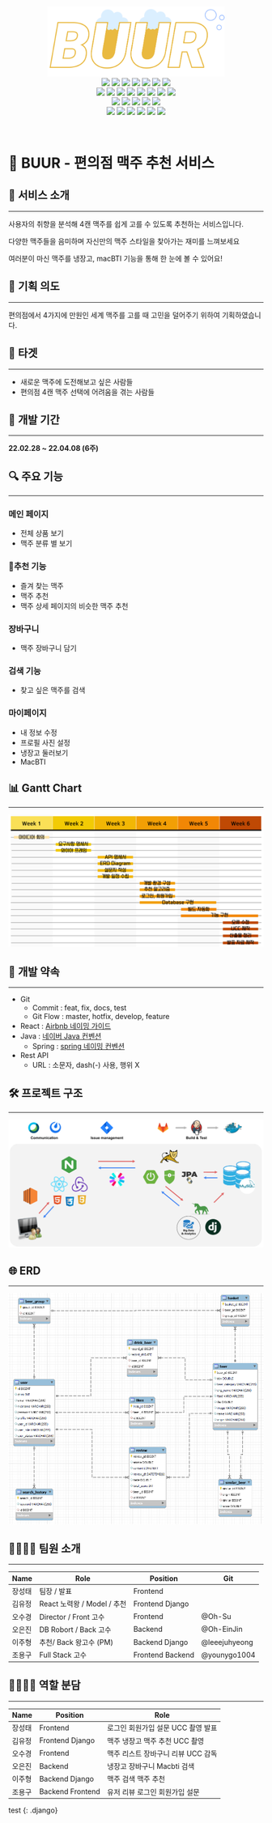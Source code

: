 <div style="text-align: center">
<div>
<img src="./assets/BUUR%20Logo.png" style="width: 350px">
</div>
  <img src="https://img.shields.io/badge/Java-open--jdk--8-007396?style=flat&logo=Java&logoColor=white"/> <img src="https://img.shields.io/badge/Spring%20Boot-2.6.4-6DB33F?style=flat&logo=Spring%20Boot&logoColor=white"/> <img src="https://img.shields.io/badge/Spring%20Security-6DB33F?style=flat&logo=Spring%20Security&logoColor=white"/> <img src="https://img.shields.io/badge/JPA-59666C?style=flat&logo=Hibernate&logoColor=white"/> <img src="https://img.shields.io/badge/MySQL-8.0.28-4479A1?style=flat&logo=MySQL&logoColor=white"/> <img src="https://img.shields.io/badge/Swagger-3.0.0-green?logo=Swagger"/> <img src="https://img.shields.io/badge/Tomcat-red?logo=Apache Tomcat"/> </br> <img src="https://img.shields.io/badge/React-17.0.2-4FC08D?style=flat&logo=React&logoColor=white"/> <img src="https://img.shields.io/badge/Redux-4.1.2-764ABC?style=flat&logo=Redux&logoColor=white"></img> <img src="https://img.shields.io/badge/HTML5-E34F26?style=flat&logo=HTML5&logoColor=white"/> <img src="https://img.shields.io/badge/CSS3-1572B6?style=flat&logo=CSS3&logoColor=white"/> <img src="https://img.shields.io/badge/MUI-5.52-007FFF?style=flat&logo=MUI&logoColor=white"></img> <img src="https://img.shields.io/badge/JavaScript-ES6-F7DF1E?style=flat&logo=JavaScript&logoColor=white"> <img src="https://img.shields.io/badge/Node.js-4.1.2-339933?style=flat&logo=Node.js&logoColor=white"></img> <img src="https://img.shields.io/badge/npm-4.1.2-CB3837?style=flat&logo=npm&logoColor=white"></img> </br> <img src="https://img.shields.io/badge/Python-3.9.5-3776AB?style=flat&logo=Python&logoColor=white"/> <img src="https://img.shields.io/badge/NumPy-1.22.3-013243?style=flat&logo=NumPy&logoColor=white"> <img src="https://img.shields.io/badge/Django-4.0.3-092E20?style=flat&logo=Django&logoColor=white"/> <img src="https://img.shields.io/badge/Pandas-1.4.1-150458?style=flat&logo=Pandas&logoColor=white"> <img src="https://img.shields.io/badge/Gunicorn-499848?style=flat&logo=Gunicorn&logoColor=white"/> </br> <img src="https://img.shields.io/badge/Ubuntu-20.04.3%20LTS-E95420?style=flat&logo=Ubuntu&logoColor=white"/> <img src="https://img.shields.io/badge/NGINX-1.18.0(ubuntu)-009639?style=flat&logo=NGINX&logoColor=white"/> <img src="https://img.shields.io/badge/MatterMost-295092?style=flat&logo=MatterMost&logoColor=white"/> <img src="https://img.shields.io/badge/GitLab-FCA121?style=flat&logo=GitLab&logoColor=white"/> <img src="https://img.shields.io/badge/Jira-0052CC?style=flat&logo=Jira%20Software&logoColor=white"/> <img src="https://img.shields.io/badge/Notion-000000?style=flat&logo=Notion&logoColor=white"/> 

</div>

<img src=""></img>

# 🍻 BUUR - 편의점 맥주 추천 서비스

## 📜 서비스 소개

---

사용자의 취향을 분석해 4캔 맥주를 쉽게 고를 수 있도록 추천하는 서비스입니다.

다양한 맥주들을 음미하며 자신만의 맥주 스타일을 찾아가는 재미를 느껴보세요

여러분이 마신 맥주를 냉장고, macBTI 기능을 통해 한 눈에 볼 수 있어요!

## 📝 기획 의도

---

편의점에서 4가지에 만원인 세계 맥주를 고를 때 고민을 덜어주기 위하여 기획하였습니다.

## 🎯 타겟

---

- 새로운 맥주에 도전해보고 싶은 사람들
- 편의점 4캔 맥주 선택에 어려움을 겪는 사람들

## 📅 개발 기간

---

**22.02.28 ~ 22.04.08 (6주)**

## 🔍 주요 기능

---

### 메인 페이지

- 전체 상품 보기
- 맥주 분류 별 보기

### 🌟추천 기능

- 즐겨 찾는 맥주
- 맥주 추천
- 맥주 상세 페이지의 비슷한 맥주 추천

### 장바구니

- 맥주 장바구니 담기

### 검색 기능

- 찾고 싶은 맥주를 검색

### 마이페이지

- 내 정보 수정
- 프로필 사진 설정
- 냉장고 둘러보기
- MacBTI

## 📊 Gantt Chart

---

![Gantt Chart](./assets/Gantt%20Chart.png)

## 📌 개발 약속

---

- Git
    - Commit : feat, fix, docs, test
    - Git Flow : master, hotfix, develop, feature
- React : [Airbnb 네이밍 가이드](https://github.com/apple77y/javascript/tree/master/react#%EB%AA%85%EB%AA%85%EA%B7%9C%EC%B9%99)
- Java : [네이버 Java 컨벤션](https://naver.github.io/hackday-conventions-java/)
    - Spring : [spring 네이밍 컨벤션](https://cocobi.tistory.com/27)
- Rest API
    - URL : 소문자, dash(-) 사용, 행위 X

## 🛠️ 프로젝트 구조

---

![pjt_struct](./assets/pjt_struct.png)

## 🌐 ERD

---

![erd](./assets/erd.png)

## 👨‍👨‍👧‍👦 팀원 소개

---

| Name | Role | Position | Git |
| --- | --- | --- | --- |
| 장성태 | 팀장 / 발표 | Frontend |  |
| 김유정 | React 노력왕 / Model / 추천 | Frontend Django |  |
| 오수경 | Director / Front 고수 | Frontend | @Oh-Su |
| 오은진 | DB Robort / Back 고수 | Backend | @Oh-EinJin |
| 이주형 | 추천/ Back 왕고수 (PM) | Backend Django | @leeejuhyeong |
| 조용구 | Full Stack 고수 | Frontend Backend | @younygo1004 |

## 👨‍👨‍👧‍👦 역할 분담

---

| Name | Position | Role |
| --- | --- | --- |
| 장성태 | <span class="content front-end">Frontend</span> | <span class="content front-end">로그인</span> <span class="content front-end">회원가입</span> <span class="content front-end">설문</span> <span class="content front-end">UCC 촬영</span>  <span class="content front-end">발표</span> |
| 김유정 | <span class="content front-end">Frontend</span> <span class="content django">Django</span> | <span class="content front-end">맥주</span> <span class="content front-end">냉장고</span> <span class="content django">맥주 추천</span> <span class="content front-end">UCC 촬영</span> |
| 오수경 | <span class="content front-end">Frontend</span> | <span class="content front-end">맥주</span> <span class="content front-end">리스트</span> <span class="content django">장바구니</span> <span class="content front-end">리뷰</span> <span class="content front-end">UCC 감독</span> |
| 오은진 | <span class="content back-end">Backend</span> | <span class="content back-end">냉장고</span> <span class="content back-end">장바구니</span> <span class="content back-end">Macbti</span> <span class="content back-end">검색</span>|
| 이주형 | <span class="content back-end">Backend</span> <span class="content django">Django</span> | <span class="content back-end">맥주</span> <span class="content back-end">검색</span> <span class="content django">맥주 추천</span> |
| 조용구 | <span class="content back-end">Backend</span> <span class="content front-end">Frontend</span> | <span class="content back-end">유저</span> <span class="content back-end">리뷰</span> <span class="content front-end">로그인</span> <span class="content front-end">회원가입</span> <span class="content front-end">설문</span> |

test {: .django}

<link rel="stylesheet" type="text/css" href="./style.css" />